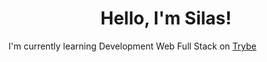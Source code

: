 <h1 align="center">Hello, I'm Silas!</h1>
<p aling="center">I'm currently learning Development Web Full Stack on <a href="https://www.betrybe.com/" target="_blank">Trybe</a></p>




<!--
**SilasPerillo/SilasPerillo** is a ✨ _special_ ✨ repository because its `README.md` (this file) appears on your GitHub profile.

Here are some ideas to get you started:


- 🌱 I’m currently learning ...
-->
